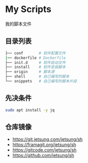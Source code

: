 # My Scripts

我的脚本文件

## 目录列表

```bash
├── conf       # 软件配置文件
|── dockerfile # Dockerfile
├── init.d     # 软件启动文件
├── install    # 软件安装脚本
├── origin     # 脚本源
├── shell      # 自己编写的脚本
└── snippets   # 自己编写的脚本片段 
```

## 先决条件

```bash
sudo apt install -y jq
```

## 仓库镜像

- https://git.jetsung.com/jetsung/sh
- https://framagit.org/jetsung/sh
- https://gitcode.com/jetsung/sh
- https://github.com/jetsung/sh
